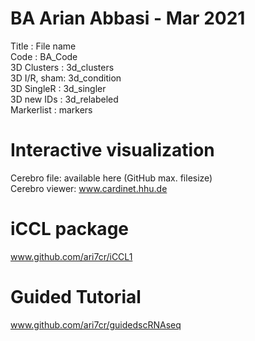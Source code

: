 # BA Arian Abbasi - Mar 2021
Title       :   File name  
Code        :   BA_Code  
3D Clusters :   3d_clusters  
3D I/R, sham:   3d_condition  
3D SingleR  :   3d_singler  
3D new IDs  :   3d_relabeled  
Markerlist  :   markers 

# Interactive visualization  
Cerebro file: available here (GitHub max. filesize)  
Cerebro viewer: www.cardinet.hhu.de  

# iCCL package  
www.github.com/ari7cr/iCCL1  

# Guided Tutorial  
www.github.com/ari7cr/guidedscRNAseq  
